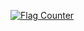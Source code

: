 <a href="https://info.flagcounter.com/CU1i"><img src="https://s11.flagcounter.com/count_US/CU1i/bg_FFFFFF/txt_000000/border_CCCCCC/columns_7/maxflags_250/viewers_3/labels_1/pageviews_1/flags_0/percent_0/" alt="Flag Counter" border="0"></a>
